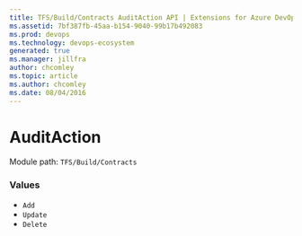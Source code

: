 ```yaml
---
title: TFS/Build/Contracts AuditAction API | Extensions for Azure DevOps Services
ms.assetid: 7bf387fb-45aa-b154-9040-99b17b492083
ms.prod: devops
ms.technology: devops-ecosystem
generated: true
ms.manager: jillfra
author: chcomley
ms.topic: article
ms.author: chcomley
ms.date: 08/04/2016
---
```


# AuditAction

Module path: `TFS/Build/Contracts`

### Values

* `Add` 
* `Update` 
* `Delete` 
